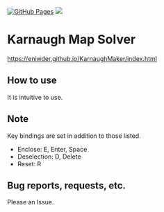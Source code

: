 [![GitHub Pages](https://github.com/Eniwder/KarnaughMaker/actions/workflows/gh-pages.yml/badge.svg)](https://github.com/Eniwder/KarnaughMaker/actions/workflows/gh-pages.yml)
![](https://img.shields.io/badge/vue-2.x-brightgreen.svg)

# Karnaugh Map Solver
https://eniwder.github.io/KarnaughMaker/index.html

## How to use
It is intuitive to use.

## Note
Key bindings are set in addition to those listed.
* Enclose: E, Enter, Space
* Deselection: D, Delete
* Reset: R

## Bug reports, requests, etc.
Please an Issue.